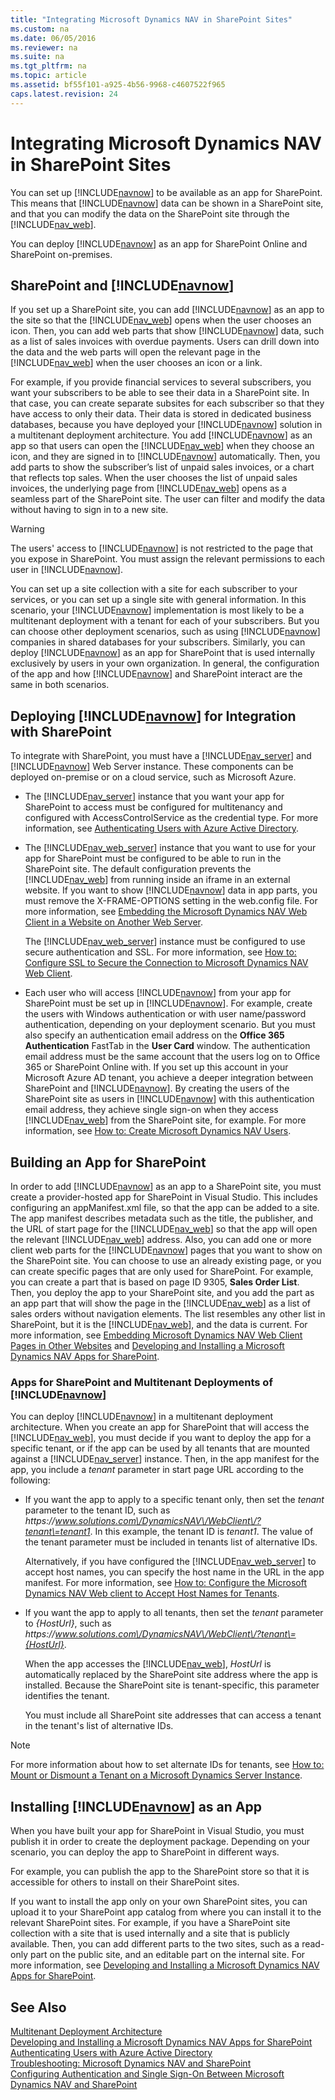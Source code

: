 ```yaml
---
title: "Integrating Microsoft Dynamics NAV in SharePoint Sites"
ms.custom: na
ms.date: 06/05/2016
ms.reviewer: na
ms.suite: na
ms.tgt_pltfrm: na
ms.topic: article
ms.assetid: bf55f101-a925-4b56-9968-c4607522f965
caps.latest.revision: 24
---
```

# Integrating Microsoft Dynamics NAV in SharePoint Sites
You can set up [!INCLUDE[navnow](../dynamics-nav/includes/navnow_md.md)] to be available as an app for SharePoint. This means that [!INCLUDE[navnow](../dynamics-nav/includes/navnow_md.md)] data can be shown in a SharePoint site, and that you can modify the data on the SharePoint site through the [!INCLUDE[nav_web](../dynamics-nav/includes/nav_web_md.md)].  
  
 You can deploy [!INCLUDE[navnow](../dynamics-nav/includes/navnow_md.md)] as an app for SharePoint Online and SharePoint on\-premises.  
  
## SharePoint and [!INCLUDE[navnow](../dynamics-nav/includes/navnow_md.md)]  
 If you set up a SharePoint site, you can add [!INCLUDE[navnow](../dynamics-nav/includes/navnow_md.md)] as an app to the site so that the [!INCLUDE[nav_web](../dynamics-nav/includes/nav_web_md.md)] opens when the user chooses an icon. Then, you can add web parts that show [!INCLUDE[navnow](../dynamics-nav/includes/navnow_md.md)] data, such as a list of sales invoices with overdue payments. Users can drill down into the data and the web parts will open the relevant page in the [!INCLUDE[nav_web](../dynamics-nav/includes/nav_web_md.md)] when the user chooses an icon or a link.  
  
 For example, if you provide financial services to several subscribers, you want your subscribers to be able to see their data in a SharePoint site. In that case, you can create separate subsites for each subscriber so that they have access to only their data. Their data is stored in dedicated business databases, because you have deployed your [!INCLUDE[navnow](../dynamics-nav/includes/navnow_md.md)] solution in a multitenant deployment architecture. You add [!INCLUDE[navnow](../dynamics-nav/includes/navnow_md.md)] as an app so that users can open the [!INCLUDE[nav_web](../dynamics-nav/includes/nav_web_md.md)] when they choose an icon, and they are signed in to [!INCLUDE[navnow](../dynamics-nav/includes/navnow_md.md)] automatically. Then, you add parts to show the subscriber’s list of unpaid sales invoices, or a chart that reflects top sales. When the user chooses the list of unpaid sales invoices, the underlying page from [!INCLUDE[nav_web](../dynamics-nav/includes/nav_web_md.md)] opens as a seamless part of the SharePoint site. The user can filter and modify the data without having to sign in to a new site.  
  
> [!WARNING]  
>  The users' access to [!INCLUDE[navnow](../dynamics-nav/includes/navnow_md.md)] is not restricted to the page that you expose in SharePoint. You must assign the relevant permissions to each user in [!INCLUDE[navnow](../dynamics-nav/includes/navnow_md.md)].  
  
 You can set up a site collection with a site for each subscriber to your services, or you can set up a single site with general information. In this scenario, your [!INCLUDE[navnow](../dynamics-nav/includes/navnow_md.md)] implementation is most likely to be a multitenant deployment with a tenant for each of your subscribers. But you can choose other deployment scenarios, such as using [!INCLUDE[navnow](../dynamics-nav/includes/navnow_md.md)] companies in shared databases for your subscribers. Similarly, you can deploy [!INCLUDE[navnow](../dynamics-nav/includes/navnow_md.md)] as an app for SharePoint that is used internally exclusively by users in your own organization. In general, the configuration of the app and how [!INCLUDE[navnow](../dynamics-nav/includes/navnow_md.md)] and SharePoint interact are the same in both scenarios.  
  
## Deploying [!INCLUDE[navnow](../dynamics-nav/includes/navnow_md.md)] for Integration with SharePoint  
 To integrate with SharePoint, you must have a [!INCLUDE[nav_server](../dynamics-nav/includes/nav_server_md.md)] and [!INCLUDE[navnow](../dynamics-nav/includes/navnow_md.md)] Web Server instance. These components can be deployed on\-premise or on a cloud service, such as Microsoft Azure.  
  
-   The [!INCLUDE[nav_server](../dynamics-nav/includes/nav_server_md.md)] instance that you want your app for SharePoint to access must be configured for multitenancy and configured with AccessControlService as the credential type. For more information, see [Authenticating Users with Azure Active Directory](../dynamics-nav/Authenticating-Users-with-Azure-Active-Directory.md).  
  
-   The [!INCLUDE[nav_web_server](../dynamics-nav/includes/nav_web_server_md.md)] instance that you want to use for your app for SharePoint must be configured to be able to run in the SharePoint site. The default configuration prevents the [!INCLUDE[nav_web](../dynamics-nav/includes/nav_web_md.md)] from running inside an iframe in an external website. If you want to show [!INCLUDE[navnow](../dynamics-nav/includes/navnow_md.md)] data in app parts, you must remove the X\-FRAME\-OPTIONS setting in the web.config file. For more information, see [Embedding the Microsoft Dynamics NAV Web Client in a Website on Another Web Server](../dynamics-nav/Embedding-Microsoft-Dynamics-NAV-Web-Client-Pages-in-Other-Websites.md#EmbedWebClient).  
  
     The [!INCLUDE[nav_web_server](../dynamics-nav/includes/nav_web_server_md.md)] instance must be configured to use secure authentication and SSL. For more information, see [How to: Configure SSL to Secure the Connection to Microsoft Dynamics NAV Web Client](../Topic/How%20to:%20Configure%20SSL%20to%20Secure%20the%20Connection%20to%20Microsoft%20Dynamics%20NAV%20Web%20Client.md).  
  
-   Each user who will access [!INCLUDE[navnow](../dynamics-nav/includes/navnow_md.md)] from your app for SharePoint must be set up in [!INCLUDE[navnow](../dynamics-nav/includes/navnow_md.md)]. For example, create the users with Windows authentication or with user name\/password authentication, depending on your deployment scenario. But you must also specify an authentication email address on the **Office 365 Authentication** FastTab in the **User Card** window. The authentication email address must be the same account that the users log on to Office 365 or SharePoint Online with. If you set up this account in your Microsoft Azure AD tenant, you achieve a deeper integration between SharePoint and [!INCLUDE[navnow](../dynamics-nav/includes/navnow_md.md)]. By creating the users of the SharePoint site as users in [!INCLUDE[navnow](../dynamics-nav/includes/navnow_md.md)] with this authentication email address, they achieve single sign\-on when they access [!INCLUDE[nav_web](../dynamics-nav/includes/nav_web_md.md)] from the SharePoint site, for example. For more information, see [How to: Create Microsoft Dynamics NAV Users](../Topic/How%20to:%20Create%20Microsoft%20Dynamics%20NAV%20Users.md).  
  
## Building an App for SharePoint  
 In order to add [!INCLUDE[navnow](../dynamics-nav/includes/navnow_md.md)] as an app to a SharePoint site, you must create a provider\-hosted app for SharePoint in Visual Studio. This includes configuring an appManifest.xml file, so that the app can be added to a site. The app manifest describes metadata such as the title, the publisher, and the URL of start page for the [!INCLUDE[nav_web](../dynamics-nav/includes/nav_web_md.md)] so that the app will open the relevant [!INCLUDE[nav_web](../dynamics-nav/includes/nav_web_md.md)] address. Also, you can add one or more client web parts for the [!INCLUDE[navnow](../dynamics-nav/includes/navnow_md.md)] pages that you want to show on the SharePoint site. You can choose to use an already existing page, or you can create specific pages that are only used for SharePoint. For example, you can create a part that is based on page ID 9305, **Sales Order List**. Then, you deploy the app to your SharePoint site, and you add the part as an app part that will show the page in the [!INCLUDE[nav_web](../dynamics-nav/includes/nav_web_md.md)] as a list of sales orders without navigation elements. The list resembles any other list in SharePoint, but it is the [!INCLUDE[nav_web](../dynamics-nav/includes/nav_web_md.md)], and the data is current. For more information, see [Embedding Microsoft Dynamics NAV Web Client Pages in Other Websites](../dynamics-nav/Embedding-Microsoft-Dynamics-NAV-Web-Client-Pages-in-Other-Websites.md) and [Developing and Installing a Microsoft Dynamics NAV Apps for SharePoint](../dynamics-nav/Developing-and-Installing-a-Microsoft-Dynamics-NAV-Apps-for-SharePoint.md).  
  
### Apps for SharePoint and Multitenant Deployments of [!INCLUDE[navnow](../dynamics-nav/includes/navnow_md.md)]  
 You can deploy [!INCLUDE[navnow](../dynamics-nav/includes/navnow_md.md)] in a multitenant deployment architecture. When you create an app for SharePoint that will access the [!INCLUDE[nav_web](../dynamics-nav/includes/nav_web_md.md)], you must decide if you want to deploy the app for a specific tenant, or if the app can be used by all tenants that are mounted against a [!INCLUDE[nav_server](../dynamics-nav/includes/nav_server_md.md)] instance. Then, in the app manifest for the app, you include a *tenant* parameter in start page URL according to the following:  
  
-   If you want the app to apply to a specific tenant only, then set the *tenant* parameter to the tenant ID, such as *https:\/\/www.solutions.com\/DynamicsNAV\/WebClient\/?tenant\=tenant1*. In this example, the tenant ID is *tenant1*. The value of the tenant parameter must be included in tenants list of alternative IDs.  
  
     Alternatively, if you have configured the [!INCLUDE[nav_web_server](../dynamics-nav/includes/nav_web_server_md.md)] to accept host names, you can specify the host name in the URL in the app manifest. For more information, see [How to: Configure the Microsoft Dynamics NAV Web client to Accept Host Names for Tenants](../Topic/How%20to:%20Configure%20the%20Microsoft%20Dynamics%20NAV%20Web%20client%20to%20Accept%20Host%20Names%20for%20Tenants.md).  
  
-   If you want the app to apply to all tenants, then set the *tenant* parameter to *{HostUrl}*, such as *https:\/\/www.solutions.com\/DynamicsNAV\/WebClient\/?tenant\={HostUrl}*.  
  
     When the app accesses the [!INCLUDE[nav_web](../dynamics-nav/includes/nav_web_md.md)], *HostUrl* is automatically replaced by the SharePoint site address where the app is installed. Because the SharePoint site is tenant\-specific, this parameter identifies the tenant.  
  
     You must include all SharePoint site addresses that can access a tenant in the tenant's list of alternative IDs.  
  
> [!NOTE]  
>  For more information about how to set alternate IDs for tenants, see [How to: Mount or Dismount a Tenant on a Microsoft Dynamics Server Instance](../Topic/How%20to:%20Mount%20or%20Dismount%20a%20Tenant%20on%20a%20Microsoft%20Dynamics%20Server%20Instance.md).  
  
## Installing [!INCLUDE[navnow](../dynamics-nav/includes/navnow_md.md)] as an App  
 When you have built your app for SharePoint in Visual Studio, you must publish it in order to create the deployment package. Depending on your scenario, you can deploy the app to SharePoint in different ways.  
  
 For example, you can publish the app to the SharePoint store so that it is accessible for others to install on their SharePoint sites.  
  
 If you want to install the app only on your own SharePoint sites, you can upload it to your SharePoint app catalog from where you can install it to the relevant SharePoint sites. For example, if you have a SharePoint site collection with a site that is used internally and a site that is publicly available. Then, you can add different parts to the two sites, such as a read\-only part on the public site, and an editable part on the internal site. For more information, see [Developing and Installing a Microsoft Dynamics NAV Apps for SharePoint](../dynamics-nav/Developing-and-Installing-a-Microsoft-Dynamics-NAV-Apps-for-SharePoint.md).  
  
## See Also  
 [Multitenant Deployment Architecture](../dynamics-nav/Multitenant-Deployment-Architecture.md)   
 [Developing and Installing a Microsoft Dynamics NAV Apps for SharePoint](../dynamics-nav/Developing-and-Installing-a-Microsoft-Dynamics-NAV-Apps-for-SharePoint.md)   
 [Authenticating Users with Azure Active Directory](../dynamics-nav/Authenticating-Users-with-Azure-Active-Directory.md)   
 [Troubleshooting: Microsoft Dynamics NAV and SharePoint](../Topic/Troubleshooting:%20Microsoft%20Dynamics%20NAV%20and%20SharePoint.md)   
 [Configuring Authentication and Single Sign\-On Between Microsoft Dynamics NAV and SharePoint](../dynamics-nav/Configuring-Authentication-and-Single-Sign-On-Between-Microsoft-Dynamics-NAV-and-SharePoint.md)